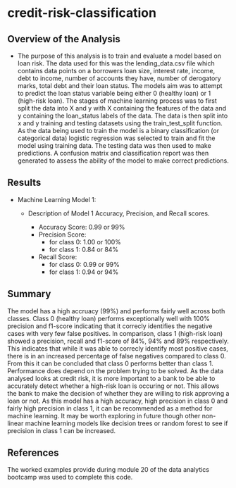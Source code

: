 # credit-risk-classification

## Overview of the Analysis


* The purpose of this analysis is to train and evaluate a model based on loan risk. The data used for this was the lending_data.csv file which contains data points on a borrowers loan size, interest rate, income, debt to income, number of accounts they have, number of derogatory marks, total debt and their loan status. The models aim was to attempt to predict the loan status variable being either 0 (healthy loan) or 1 (high-risk loan). The stages of machine learning process was to first split the data into X and y with X containing the features of the data and y containing the loan_status labels of the data. The data is then split into x and y training and testing datasets using the train_test_split function. As the data being used to train the model is a binary classification (or categorical data) logistic regression was selected to train and fit the model using training data. The testing data was then used to make predictions. A confusion matrix and classification report was then generated to assess the ability of the model to make correct predictions.

## Results

* Machine Learning Model 1:
    * Description of Model 1 Accuracy, Precision, and Recall scores.

        * Accuracy Score: 0.99 or 99%
        * Precision Score:
            * for class 0: 1.00 or 100%
            * for class 1: 0.84 or 84%
        * Recall Score:
            * for class 0: 0.99 or 99%
            * for class 1: 0.94 or 94%


## Summary

The model has a high accruacy (99%) and performs fairly well across both classes. Class 0 (healthy loan) performs exceptionally well with 100% precision and f1-score indicating that it correcly identifies the negative cases with very few false positives. In comparison, class 1 (high-risk loan) showed a precision, recall and f1-score of 84%, 94% and 89% respectively. This indicates that while it was able to correcly identify most positive cases, there is in an increased percentage of false negatives compared to class 0. From this it can be concluded that class 0 performs better than class 1.
Performance does depend on the problem trying to be solved. As the data analysed looks at credit risk, it is more important to a bank to be able to accurately detect whether a high-risk loan is occuring or not. This allows the bank to make the decision of whether they are willing to risk approving a loan or not. 
As this model has a high accuracy, high precision in class 0 and fairly high precision in class 1, it can be recommended as a method for machine learning. It may be worth exploring in future though other non-linear machine learning models like decision trees or random forest to see if precision in class 1 can be increased. 

## References
The worked examples provide during module 20 of the data analytics bootcamp was used to complete this code. 
